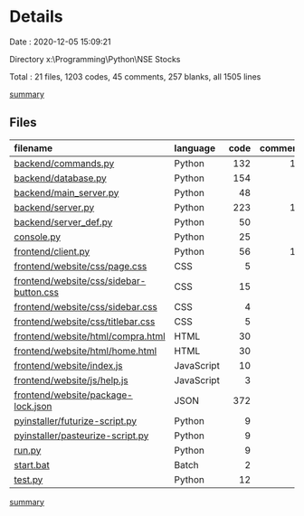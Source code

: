 # Details

Date : 2020-12-05 15:09:21

Directory x:\Programming\Python\NSE Stocks

Total : 21 files,  1203 codes, 45 comments, 257 blanks, all 1505 lines

[summary](results.md)

## Files
| filename | language | code | comment | blank | total |
| :--- | :--- | ---: | ---: | ---: | ---: |
| [backend/commands.py](/backend/commands.py) | Python | 132 | 10 | 43 | 185 |
| [backend/database.py](/backend/database.py) | Python | 154 | 6 | 43 | 203 |
| [backend/main_server.py](/backend/main_server.py) | Python | 48 | 0 | 14 | 62 |
| [backend/server.py](/backend/server.py) | Python | 223 | 10 | 69 | 302 |
| [backend/server_def.py](/backend/server_def.py) | Python | 50 | 0 | 20 | 70 |
| [console.py](/console.py) | Python | 25 | 0 | 12 | 37 |
| [frontend/client.py](/frontend/client.py) | Python | 56 | 15 | 20 | 91 |
| [frontend/website/css/page.css](/frontend/website/css/page.css) | CSS | 5 | 0 | 1 | 6 |
| [frontend/website/css/sidebar-button.css](/frontend/website/css/sidebar-button.css) | CSS | 15 | 0 | 1 | 16 |
| [frontend/website/css/sidebar.css](/frontend/website/css/sidebar.css) | CSS | 4 | 0 | 1 | 5 |
| [frontend/website/css/titlebar.css](/frontend/website/css/titlebar.css) | CSS | 5 | 0 | 1 | 6 |
| [frontend/website/html/compra.html](/frontend/website/html/compra.html) | HTML | 30 | 0 | 6 | 36 |
| [frontend/website/html/home.html](/frontend/website/html/home.html) | HTML | 30 | 0 | 6 | 36 |
| [frontend/website/index.js](/frontend/website/index.js) | JavaScript | 10 | 0 | 5 | 15 |
| [frontend/website/js/help.js](/frontend/website/js/help.js) | JavaScript | 3 | 0 | 1 | 4 |
| [frontend/website/package-lock.json](/frontend/website/package-lock.json) | JSON | 372 | 0 | 1 | 373 |
| [pyinstaller/futurize-script.py](/pyinstaller/futurize-script.py) | Python | 9 | 2 | 2 | 13 |
| [pyinstaller/pasteurize-script.py](/pyinstaller/pasteurize-script.py) | Python | 9 | 2 | 2 | 13 |
| [run.py](/run.py) | Python | 9 | 0 | 3 | 12 |
| [start.bat](/start.bat) | Batch | 2 | 0 | 1 | 3 |
| [test.py](/test.py) | Python | 12 | 0 | 5 | 17 |

[summary](results.md)